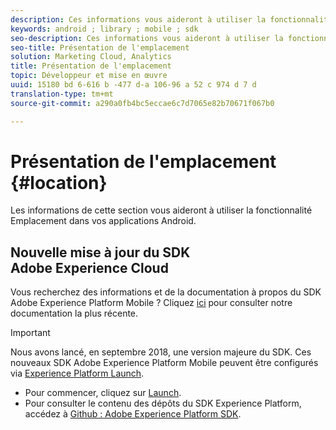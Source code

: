 ```yaml
---
description: Ces informations vous aideront à utiliser la fonctionnalité de position dans vos applications Android.
keywords: android ; library ; mobile ; sdk
seo-description: Ces informations vous aideront à utiliser la fonctionnalité de position dans vos applications Android.
seo-title: Présentation de l'emplacement
solution: Marketing Cloud, Analytics
title: Présentation de l'emplacement
topic: Développeur et mise en œuvre
uuid: 15180 bd 6-616 b -477 d-a 106-96 a 52 c 974 d 7 d
translation-type: tm+mt
source-git-commit: a290a0fb4bc5eccae6c7d7065e82b70671f067b0

---
```



# Présentation de l'emplacement {#location}

Les informations de cette section vous aideront à utiliser la fonctionnalité Emplacement dans vos applications Android.

## Nouvelle mise à jour du SDK Adobe Experience Cloud

Vous recherchez des informations et de la documentation à propos du SDK Adobe Experience Platform Mobile ? Cliquez [ici](https://aep-sdks.gitbook.io/docs/) pour consulter notre documentation la plus récente.

>[!IMPORTANT]
>
>Nous avons lancé, en septembre 2018, une version majeure du SDK. Ces nouveaux SDK Adobe Experience Platform Mobile peuvent être configurés via [Experience Platform Launch](https://www.adobe.com/experience-platform/launch.html).

* Pour commencer, cliquez sur [Launch](https://launch.adobe.com/).
* Pour consulter le contenu des dépôts du SDK Experience Platform, accédez à [Github : Adobe Experience Platform SDK](https://github.com/Adobe-Marketing-Cloud/acp-sdks).
